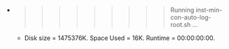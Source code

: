 * >>>>>>>>> Running inst-min-con-auto-log-root.sh ...
  * Disk size = 1475376K. Space Used = 16K. Runtime = 00:00:00:00.
